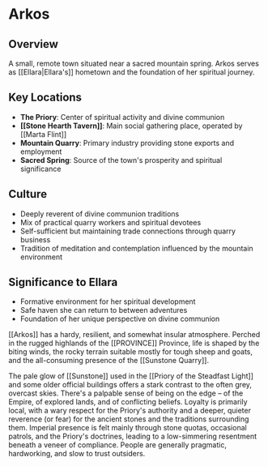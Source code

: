 # Arkos

## Overview
A small, remote town situated near a sacred mountain spring. Arkos serves as [[Ellara|Ellara's]] hometown and the foundation of her spiritual journey.

## Key Locations
- **The Priory**: Center of spiritual activity and divine communion
- **[[Stone Hearth Tavern]]**: Main social gathering place, operated by [[Marta Flint]]
- **Mountain Quarry**: Primary industry providing stone exports and employment
- **Sacred Spring**: Source of the town's prosperity and spiritual significance

## Culture
- Deeply reverent of divine communion traditions
- Mix of practical quarry workers and spiritual devotees
- Self-sufficient but maintaining trade connections through quarry business
- Tradition of meditation and contemplation influenced by the mountain environment

## Significance to Ellara
- Formative environment for her spiritual development
- Safe haven she can return to between adventures
- Foundation of her unique perspective on divine communion

[[Arkos]] has a hardy, resilient, and somewhat insular atmosphere. Perched in the rugged highlands of the [[PROVINCE]] Province, life is shaped by the biting winds, the rocky terrain suitable mostly for tough sheep and goats, and the all-consuming presence of the [[Sunstone Quarry]]. 

The pale glow of [[Sunstone]] used in the [[Priory of the Steadfast Light]] and some older official buildings offers a stark contrast to the often grey, overcast skies. There's a palpable sense of being on the edge – of the Empire, of explored lands, and of conflicting beliefs. Loyalty is primarily local, with a wary respect for the Priory's authority and a deeper, quieter reverence (or fear) for the ancient stones and the traditions surrounding them. Imperial presence is felt mainly through stone quotas, occasional patrols, and the Priory's doctrines, leading to a low-simmering resentment beneath a veneer of compliance. People are generally pragmatic, hardworking, and slow to trust outsiders.